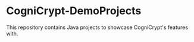 # CogniCrypt-DemoProjects
This repository contains Java projects to showcase CogniCrypt's features with.
